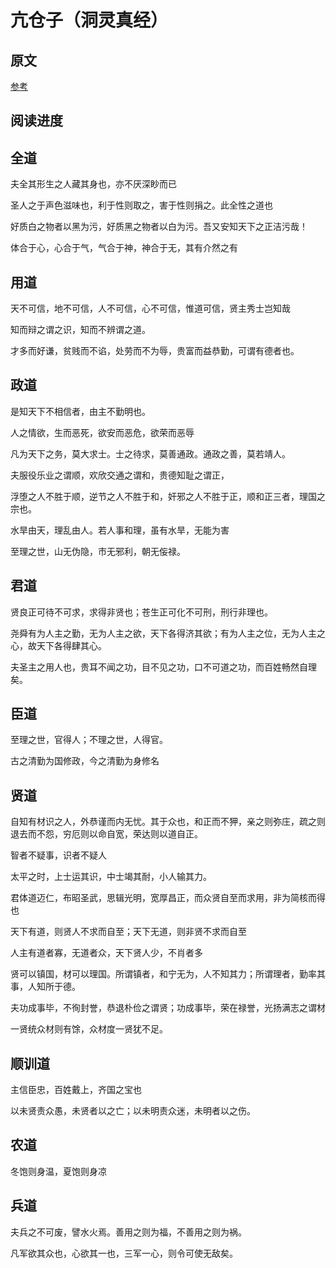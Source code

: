 # 亢仓子（洞灵真经）

## 原文

[参考](https://ctext.org/wiki.pl?if=gb&res=829744&remap=gb)

## 阅读进度

## 全道

夫全其形生之人藏其身也，亦不厌深眇而已

圣人之于声色滋味也，利于性则取之，害于性则捐之。此全性之道也

好质白之物者以黑为污，好质黑之物者以白为污。吾又安知天下之正洁污哉！

体合于心，心合于气，气合于神，神合于无，其有介然之有

## 用道

天不可信，地不可信，人不可信，心不可信，惟道可信，贤主秀士岂知哉

知而辩之谓之识，知而不辨谓之道。

才多而好谦，贫贱而不谄，处劳而不为辱，贵富而益恭勤，可谓有德者也。




## 政道

是知天下不相信者，由主不勤明也。

人之情欲，生而恶死，欲安而恶危，欲荣而恶辱

凡为天下之务，莫大求士。士之待求，莫善通政。通政之善，莫若靖人。

夫服役乐业之谓顺，欢欣交通之谓和，贵德知耻之谓正，

浮堕之人不胜于顺，逆节之人不胜于和，奸邪之人不胜于正，顺和正三者，理国之宗也。

水旱由天，理乱由人。若人事和理，虽有水旱，无能为害

至理之世，山无伪隐，市无邪利，朝无侫禄。

## 君道

贤良正可待不可求，求得非贤也；苍生正可化不可刑，刑行非理也。

尧舜有为人主之勤，无为人主之欲，天下各得济其欲；有为人主之位，无为人主之心，故天下各得肆其心。

夫圣主之用人也，贵耳不闻之功，目不见之功，口不可道之功，而百姓畅然自理矣。




## 臣道

至理之世，官得人；不理之世，人得官。

古之清勤为国修政，今之清勤为身修名

## 贤道

自知有材识之人，外恭谨而内无忧。其于众也，和正而不狎，亲之则弥庄，疏之则退去而不怨，穷厄则以命自宽，荣达则以道自正。

智者不疑事，识者不疑人

太平之时，上士运其识，中士竭其耐，小人输其力。

君体道迈仁，布昭圣武，思辑光明，宽厚昌正，而众贤自至而求用，非为简核而得也

天下有道，则贤人不求而自至；天下无道，则非贤不求而自至

人主有道者寡，无道者众，天下贤人少，不肖者多

贤可以镇国，材可以理国。所谓镇者，和宁无为，人不知其力；所谓理者，勤率其事，人知所于德。

夫功成事毕，不徇封誉，恭退朴俭之谓贤；功成事毕，荣在禄誉，光扬满志之谓材

一贤统众材则有馀，众材度一贤犹不足。


## 顺训道

主信臣忠，百姓戴上，齐国之宝也

以未贤责众愚，未贤者以之亡；以未明责众迷，未明者以之伤。

## 农道

冬饱则身温，夏饱则身凉

## 兵道

夫兵之不可废，譬水火焉。善用之则为福，不善用之则为祸。

凡军欲其众也，心欲其一也，三军一心，则令可使无敌矣。

